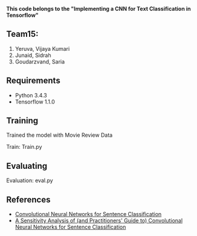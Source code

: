 **This code belongs to the "Implementing a CNN for Text Classification in Tensorflow"**

## Team15:
1. Yeruva, Vijaya Kumari
2. Junaid, Sidrah
3. Goudarzvand, Saria

## Requirements

- Python 3.4.3
- Tensorflow 1.1.0

## Training

Trained the model with Movie Review Data

Train: Train.py

## Evaluating

Evaluation: eval.py

## References

- [Convolutional Neural Networks for Sentence Classification](http://arxiv.org/abs/1408.5882)
- [A Sensitivity Analysis of (and Practitioners' Guide to) Convolutional Neural Networks for Sentence Classification](http://arxiv.org/abs/1510.03820)
